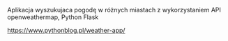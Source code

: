 Aplikacja wyszukujaca pogodę w różnych miastach z wykorzystaniem API openweathermap, Python Flask


https://www.pythonblog.pl/weather-app/

